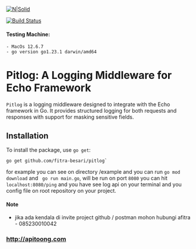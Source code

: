 [![N|Solid](https://cldup.com/dTxpPi9lDf.thumb.png)](https://nodesource.com/products/nsolid)

[![Build Status](https://travis-ci.org/joemccann/dillinger.svg?branch=master)](https://travis-ci.org/joemccann/dillinger)

#### Testing Machine:
    - MacOs 12.6.7
    - go version go1.23.1 darwin/amd64 
#  Pitlog: A Logging Middleware for Echo Framework

`Pitlog` is a logging middleware designed to integrate with the Echo framework in Go. It provides structured logging for both requests and responses with support for masking sensitive fields.

##  Installation
To install the package, use `go get`:
```
go get github.com/fitra-besari/pitlog`
```
for example you can see on directory /example and you can run ` go mod download ` and ` go run main.go`, will be run on port `8080` you can hit `localhost:8080/ping` and you have see log api on your terminal and you config file on root repository on your project.

#### Note

- jika ada kendala di invite project github / postman mohon hubungi afitra - 085230010042

### http://apitoong.com
 